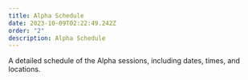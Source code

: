 ```yaml
---
title: Alpha Schedule
date: 2023-10-09T02:22:49.242Z
order: "2"
description: Alpha Schedule
---
```

A detailed schedule of the Alpha sessions, including dates, times, and locations.